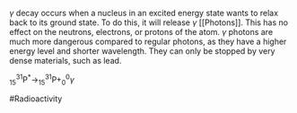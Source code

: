 $\gamma$ decay occurs when a nucleus in an excited energy state wants to relax back to its ground state. To do this, it will release $\gamma$ [[Photons]]. This has no effect on the neutrons, electrons, or protons of the atom. $\gamma$ photons are much more dangerous compared to regular photons, as they have a higher energy level and shorter wavelength. They can only be stopped by very dense materials, such as lead.

$^{31}_{15}\text{P}^*\rightarrow^{31}_{15}\text{P}+^0_0\gamma$

#Radioactivity  